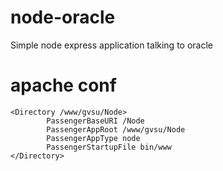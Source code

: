 # node-oracle
Simple node express application talking to oracle

# apache conf
```config
<Directory /www/gvsu/Node>  
        PassengerBaseURI /Node  
        PassengerAppRoot /www/gvsu/Node  
        PassengerAppType node  
        PassengerStartupFile bin/www 
</Directory>
```
